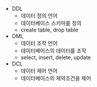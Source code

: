 - DDL
	- 데이터 정의 언어
	- 데이터베이스 스키마를 정의
	- create table, drop table
- DML
	- 데이터 조작 언어
	- 데이터베이스의 데이터를 조작
	- select, insert, delete, update
- DCL
	- 데이터 제어 언어
	- 데이터베이스의 제약조건을 제어